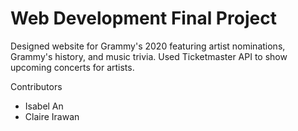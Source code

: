 # Web Development Final Project

Designed website for Grammy's 2020 featuring artist nominations, Grammy's history, and music trivia. Used Ticketmaster API to show upcoming concerts for artists.


Contributors
- Isabel An
- Claire Irawan
